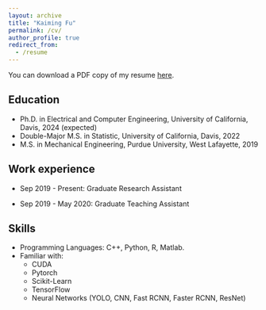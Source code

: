 ```yaml
---
layout: archive
title: "Kaiming Fu"
permalink: /cv/
author_profile: true
redirect_from:
  - /resume
---
```


You can download a PDF copy of my resume [here](../files/KaimingFu_Resume.pdf).

Education
------
* Ph.D. in Electrical and Computer Engineering, University of California, Davis, 2024 (expected)
* Double-Major M.S. in Statistic, University of California, Davis, 2022
* M.S. in Mechanical Engineering, Purdue University, West Lafayette, 2019


Work experience
------
* Sep 2019 - Present: Graduate Research Assistant

* Sep 2019 - May 2020: Graduate Teaching Assistant


Skills
------
* Programming Languages: C++, Python, R, Matlab.
* Familiar with: 
  * CUDA
  * Pytorch
  * Scikit-Learn
  * TensorFlow
  * Neural Networks (YOLO, CNN, Fast RCNN, Faster RCNN, ResNet)
